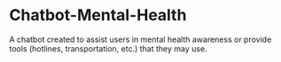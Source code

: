 # Chatbot-Mental-Health
A chatbot created to assist users in mental health awareness or provide tools (hotlines, transportation, etc.) that they may use.
